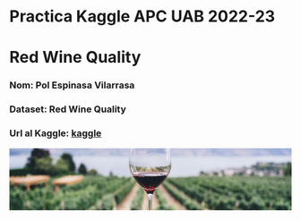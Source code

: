 # Practica Kaggle APC UAB 2022-23
# Red Wine Quality

### Nom: Pol Espinasa Vilarrasa  
### Dataset: Red Wine Quality
### Url al Kaggle: [kaggle](https://www.kaggle.com/datasets/uciml/red-wine-quality-cortez-et-al-2009)  
![Wine](wine.jpg)
